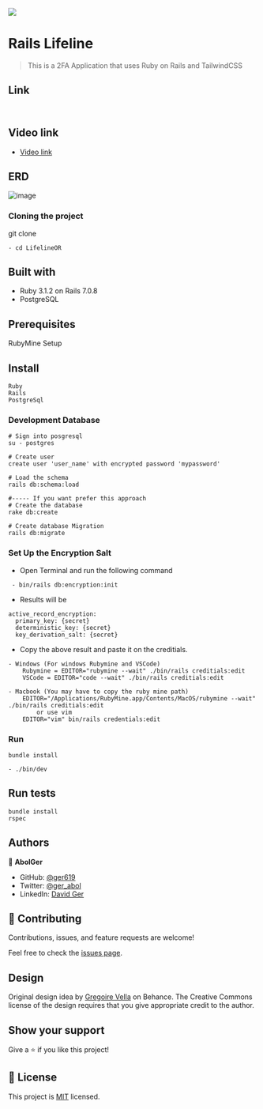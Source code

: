 
![](https://img.shields.io/badge/Microverse-blueviolet)
# Rails Lifeline

> This is a 2FA Application that uses Ruby on Rails and TailwindCSS
## Link
``
``
## Video link
- [Video link]()
## ERD
![image]()

### Cloning the project

git clone <Your-Build-Directory>
``` 
- cd LifelineOR
```


## Built with
- Ruby 3.1.2 on Rails 7.0.8
- PostgreSQL

## Prerequisites

RubyMine
Setup

## Install
    Ruby
    Rails
    PostgreSql

### Development Database

```
# Sign into posgresql
su - postgres

# Create user
create user 'user_name' with encrypted password 'mypassword'

# Load the schema
rails db:schema:load

#----- If you want prefer this approach
# Create the database
rake db:create

# Create database Migration
rails db:migrate
```

### Set Up the Encryption Salt
- Open Terminal and run the following command
```
 - bin/rails db:encryption:init
```
- Results will be

```angular2html
active_record_encryption:
  primary_key: {secret}
  deterministic_key: {secret}
  key_derivation_salt: {secret}

```
- Copy the above result and paste it on the creditials.
```angular2html
- Windows (For windows Rubymine and VSCode)
    Rubymine = EDITOR="rubymine --wait" ./bin/rails creditials:edit
    VSCode = EDITOR="code --wait" ./bin/rails creditials:edit

- Macbook (You may have to copy the ruby mine path)
    EDITOR="/Applications/RubyMine.app/Contents/MacOS/rubymine --wait" ./bin/rails creditials:edit
        or use vim
    EDITOR="vim" bin/rails credentials:edit

```
### Run

```
bundle install

- ./bin/dev
```

## Run tests
```
bundle install
rspec
```



## Authors

👤 **AbolGer**

- GitHub: [@ger619](https://github.com/ger619)
- Twitter: [@ger_abol](https://twitter.com/ger_abol)
- LinkedIn: [David Ger](https://linkedin.com/in/david-ger-426b4576)


## 🤝 Contributing

Contributions, issues, and feature requests are welcome!

Feel free to check the [issues page](https://github.com/ger619/rails-capstone/issues).

## Design

Original design idea by [Gregoire Vella](https://www.behance.net/gregoirevella) on Behance.
The Creative Commons license of the design requires that you give appropriate credit to the author.
## Show your support

Give a ⭐️ if you like this project!

## 📝 License

This project is [MIT](./MIT.md) licensed.
